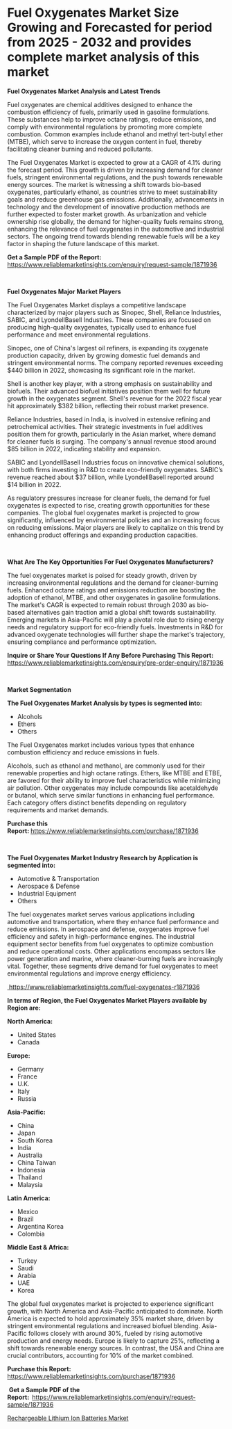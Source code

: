 <p><h1>Fuel Oxygenates Market Size Growing and Forecasted for period from 2025 - 2032 and provides complete market analysis of this market</h1></p><p><strong>Fuel Oxygenates Market Analysis and Latest Trends</strong></p>
<p><p>Fuel oxygenates are chemical additives designed to enhance the combustion efficiency of fuels, primarily used in gasoline formulations. These substances help to improve octane ratings, reduce emissions, and comply with environmental regulations by promoting more complete combustion. Common examples include ethanol and methyl tert-butyl ether (MTBE), which serve to increase the oxygen content in fuel, thereby facilitating cleaner burning and reduced pollutants.</p><p>The Fuel Oxygenates Market is expected to grow at a CAGR of 4.1% during the forecast period. This growth is driven by increasing demand for cleaner fuels, stringent environmental regulations, and the push towards renewable energy sources. The market is witnessing a shift towards bio-based oxygenates, particularly ethanol, as countries strive to meet sustainability goals and reduce greenhouse gas emissions. Additionally, advancements in technology and the development of innovative production methods are further expected to foster market growth. As urbanization and vehicle ownership rise globally, the demand for higher-quality fuels remains strong, enhancing the relevance of fuel oxygenates in the automotive and industrial sectors. The ongoing trend towards blending renewable fuels will be a key factor in shaping the future landscape of this market.</p></p>
<p><strong>Get a Sample PDF of the Report:&nbsp;</strong> <a href="https://www.reliablemarketinsights.com/enquiry/request-sample/1871936?utm_campaign=2269&utm_medium=2&utm_source=Github&utm_content=ia&utm_term=13022025&utm_id=fuel-oxygenates">https://www.reliablemarketinsights.com/enquiry/request-sample/1871936</a></p>
<p>&nbsp;</p>
<p><strong>Fuel Oxygenates Major Market Players</strong></p>
<p><p>The Fuel Oxygenates Market displays a competitive landscape characterized by major players such as Sinopec, Shell, Reliance Industries, SABIC, and LyondellBasell Industries. These companies are focused on producing high-quality oxygenates, typically used to enhance fuel performance and meet environmental regulations.</p><p>Sinopec, one of China's largest oil refiners, is expanding its oxygenate production capacity, driven by growing domestic fuel demands and stringent environmental norms. The company reported revenues exceeding $440 billion in 2022, showcasing its significant role in the market.</p><p>Shell is another key player, with a strong emphasis on sustainability and biofuels. Their advanced biofuel initiatives position them well for future growth in the oxygenates segment. Shell's revenue for the 2022 fiscal year hit approximately $382 billion, reflecting their robust market presence.</p><p>Reliance Industries, based in India, is involved in extensive refining and petrochemical activities. Their strategic investments in fuel additives position them for growth, particularly in the Asian market, where demand for cleaner fuels is surging. The company's annual revenue stood around $85 billion in 2022, indicating stability and expansion.</p><p>SABIC and LyondellBasell Industries focus on innovative chemical solutions, with both firms investing in R&D to create eco-friendly oxygenates. SABIC’s revenue reached about $37 billion, while LyondellBasell reported around $14 billion in 2022.</p><p>As regulatory pressures increase for cleaner fuels, the demand for fuel oxygenates is expected to rise, creating growth opportunities for these companies. The global fuel oxygenates market is projected to grow significantly, influenced by environmental policies and an increasing focus on reducing emissions. Major players are likely to capitalize on this trend by enhancing product offerings and expanding production capacities.</p></p>
<p>&nbsp;</p>
<p><strong>What Are The Key Opportunities For Fuel Oxygenates Manufacturers?</strong></p>
<p><p>The fuel oxygenates market is poised for steady growth, driven by increasing environmental regulations and the demand for cleaner-burning fuels. Enhanced octane ratings and emissions reduction are boosting the adoption of ethanol, MTBE, and other oxygenates in gasoline formulations. The market's CAGR is expected to remain robust through 2030 as bio-based alternatives gain traction amid a global shift towards sustainability. Emerging markets in Asia-Pacific will play a pivotal role due to rising energy needs and regulatory support for eco-friendly fuels. Investments in R&D for advanced oxygenate technologies will further shape the market's trajectory, ensuring compliance and performance optimization.</p></p>
<p><strong>Inquire or Share Your Questions If Any Before Purchasing This Report:</strong> <a href="https://www.reliablemarketinsights.com/enquiry/pre-order-enquiry/1871936?utm_campaign=2269&utm_medium=2&utm_source=Github&utm_content=ia&utm_term=13022025&utm_id=fuel-oxygenates">https://www.reliablemarketinsights.com/enquiry/pre-order-enquiry/1871936</a></p>
<p>&nbsp;</p>
<p><strong>Market Segmentation</strong></p>
<p><strong>The Fuel Oxygenates Market Analysis by types is segmented into:</strong></p>
<p><ul><li>Alcohols</li><li>Ethers</li><li>Others</li></ul></p>
<p><p>The Fuel Oxygenates market includes various types that enhance combustion efficiency and reduce emissions in fuels. </p><p>Alcohols, such as ethanol and methanol, are commonly used for their renewable properties and high octane ratings. Ethers, like MTBE and ETBE, are favored for their ability to improve fuel characteristics while minimizing air pollution. Other oxygenates may include compounds like acetaldehyde or butanol, which serve similar functions in enhancing fuel performance. Each category offers distinct benefits depending on regulatory requirements and market demands.</p></p>
<p><strong>Purchase this Report:&nbsp;</strong><a href="https://www.reliablemarketinsights.com/purchase/1871936?utm_campaign=2269&utm_medium=2&utm_source=Github&utm_content=ia&utm_term=13022025&utm_id=fuel-oxygenates">https://www.reliablemarketinsights.com/purchase/1871936</a></p>
<p>&nbsp;</p>
<p><strong>The Fuel Oxygenates Market Industry Research by Application is segmented into:</strong></p>
<p><ul><li>Automotive & Transportation</li><li>Aerospace & Defense</li><li>Industrial Equipment</li><li>Others</li></ul></p>
<p><p>The fuel oxygenates market serves various applications including automotive and transportation, where they enhance fuel performance and reduce emissions. In aerospace and defense, oxygenates improve fuel efficiency and safety in high-performance engines. The industrial equipment sector benefits from fuel oxygenates to optimize combustion and reduce operational costs. Other applications encompass sectors like power generation and marine, where cleaner-burning fuels are increasingly vital. Together, these segments drive demand for fuel oxygenates to meet environmental regulations and improve energy efficiency.</p></p>
<p><a href="https://www.reliablemarketinsights.com/fuel-oxygenates-r1871936?utm_campaign=2269&utm_medium=2&utm_source=Github&utm_content=ia&utm_term=13022025&utm_id=fuel-oxygenates">&nbsp;https://www.reliablemarketinsights.com/fuel-oxygenates-r1871936</a></p>
<p><strong>In terms of Region, the Fuel Oxygenates Market Players available by Region are:</strong></p>
<p>
    <p> <strong> North America: </strong>
        <ul>
            <li>United States</li>
            <li>Canada</li>
        </ul>
        </p> 
    <p> <strong> Europe: </strong>
        <ul>
            <li>Germany</li>
            <li>France</li>
            <li>U.K.</li>
            <li>Italy</li>
            <li>Russia</li>
        </ul>
        </p> 
    <p> <strong> Asia-Pacific: </strong>
        <ul>
            <li>China</li>
            <li>Japan</li>
            <li>South Korea</li>
            <li>India</li>
            <li>Australia</li>
            <li>China Taiwan</li>
            <li>Indonesia</li>
            <li>Thailand</li>
            <li>Malaysia</li>
        </ul>
        </p> 
    <p> <strong> Latin America: </strong>
        <ul>
            <li>Mexico</li>
            <li>Brazil</li>
            <li>Argentina Korea</li>
            <li>Colombia</li>
        </ul>
        </p> 
    <p> <strong> Middle East & Africa: </strong>
        <ul>
            <li>Turkey</li>
            <li>Saudi</li>
            <li>Arabia</li>
            <li>UAE</li>
            <li>Korea</li>
        </ul>
    </p>
    </p>
<p><p>The global fuel oxygenates market is projected to experience significant growth, with North America and Asia-Pacific anticipated to dominate. North America is expected to hold approximately 35% market share, driven by stringent environmental regulations and increased biofuel blending. Asia-Pacific follows closely with around 30%, fueled by rising automotive production and energy needs. Europe is likely to capture 25%, reflecting a shift towards renewable energy sources. In contrast, the USA and China are crucial contributors, accounting for 10% of the market combined.</p></p>
<p><strong>Purchase this Report: </strong><a href="https://www.reliablemarketinsights.com/purchase/1871936?utm_campaign=2269&utm_medium=2&utm_source=Github&utm_content=ia&utm_term=13022025&utm_id=fuel-oxygenates">https://www.reliablemarketinsights.com/purchase/1871936</a></p>
<p>&nbsp;<strong>Get a Sample PDF of the Report:&nbsp;&nbsp;</strong><a href="https://www.reliablemarketinsights.com/enquiry/request-sample/1871936?utm_campaign=2269&utm_medium=2&utm_source=Github&utm_content=ia&utm_term=13022025&utm_id=fuel-oxygenates">https://www.reliablemarketinsights.com/enquiry/request-sample/1871936</a></p>
<p><strong></strong></p>
<p><p><a href="https://github.com/skerretflossie9297/Market-Research-Report-List-1/blob/main/rechargeable-lithium-ion-batteries-market.md?utm_campaign=2269&utm_medium=2&utm_source=Github&utm_content=ia&utm_term=13022025&utm_id=fuel-oxygenates">Rechargeable Lithium Ion Batteries Market</a></p></p>